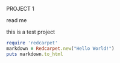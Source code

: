 PROJECT 1

read me


this is a test project

```ruby
require 'redcarpet'
markdown = Redcarpet.new("Hello World!")
puts markdown.to_html
```